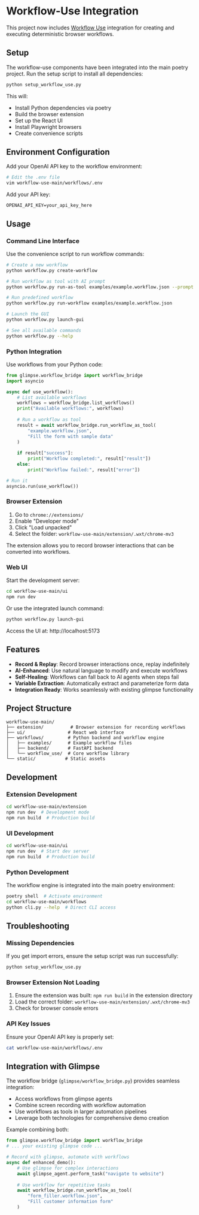 # Workflow-Use Integration

This project now includes [Workflow Use](https://github.com/browser-use/workflow-use) integration for creating and executing deterministic browser workflows.

## Setup

The workflow-use components have been integrated into the main poetry project. Run the setup script to install all dependencies:

```bash
python setup_workflow_use.py
```

This will:
- Install Python dependencies via poetry
- Build the browser extension
- Set up the React UI
- Install Playwright browsers
- Create convenience scripts

## Environment Configuration

Add your OpenAI API key to the workflow environment:

```bash
# Edit the .env file
vim workflow-use-main/workflows/.env
```

Add your API key:
```
OPENAI_API_KEY=your_api_key_here
```

## Usage

### Command Line Interface

Use the convenience script to run workflow commands:

```bash
# Create a new workflow
python workflow.py create-workflow

# Run workflow as tool with AI prompt
python workflow.py run-as-tool examples/example.workflow.json --prompt "fill the form with example data"

# Run predefined workflow
python workflow.py run-workflow examples/example.workflow.json

# Launch the GUI
python workflow.py launch-gui

# See all available commands
python workflow.py --help
```

### Python Integration

Use workflows from your Python code:

```python
from glimpse.workflow_bridge import workflow_bridge
import asyncio

async def use_workflow():
    # List available workflows
    workflows = workflow_bridge.list_workflows()
    print("Available workflows:", workflows)
    
    # Run a workflow as tool
    result = await workflow_bridge.run_workflow_as_tool(
        "example.workflow.json",
        "Fill the form with sample data"
    )
    
    if result["success"]:
        print("Workflow completed:", result["result"])
    else:
        print("Workflow failed:", result["error"])

# Run it
asyncio.run(use_workflow())
```

### Browser Extension

1. Go to `chrome://extensions/`
2. Enable "Developer mode"
3. Click "Load unpacked"
4. Select the folder: `workflow-use-main/extension/.wxt/chrome-mv3`

The extension allows you to record browser interactions that can be converted into workflows.

### Web UI

Start the development server:

```bash
cd workflow-use-main/ui
npm run dev
```

Or use the integrated launch command:

```bash
python workflow.py launch-gui
```

Access the UI at: http://localhost:5173

## Features

- **Record & Replay**: Record browser interactions once, replay indefinitely
- **AI-Enhanced**: Use natural language to modify and execute workflows
- **Self-Healing**: Workflows can fall back to AI agents when steps fail
- **Variable Extraction**: Automatically extract and parameterize form data
- **Integration Ready**: Works seamlessly with existing glimpse functionality

## Project Structure

```
workflow-use-main/
├── extension/          # Browser extension for recording workflows
├── ui/                # React web interface
├── workflows/         # Python backend and workflow engine
│   ├── examples/      # Example workflow files
│   ├── backend/       # FastAPI backend
│   └── workflow_use/  # Core workflow library
└── static/           # Static assets
```

## Development

### Extension Development

```bash
cd workflow-use-main/extension
npm run dev  # Development mode
npm run build  # Production build
```

### UI Development

```bash
cd workflow-use-main/ui
npm run dev  # Start dev server
npm run build  # Production build
```

### Python Development

The workflow engine is integrated into the main poetry environment:

```bash
poetry shell  # Activate environment
cd workflow-use-main/workflows
python cli.py --help  # Direct CLI access
```

## Troubleshooting

### Missing Dependencies

If you get import errors, ensure the setup script was run successfully:

```bash
python setup_workflow_use.py
```

### Browser Extension Not Loading

1. Ensure the extension was built: `npm run build` in the extension directory
2. Load the correct folder: `workflow-use-main/extension/.wxt/chrome-mv3`
3. Check for browser console errors

### API Key Issues

Ensure your OpenAI API key is properly set:

```bash
cat workflow-use-main/workflows/.env
```

## Integration with Glimpse

The workflow bridge (`glimpse/workflow_bridge.py`) provides seamless integration:

- Access workflows from glimpse agents
- Combine screen recording with workflow automation
- Use workflows as tools in larger automation pipelines
- Leverage both technologies for comprehensive demo creation

Example combining both:

```python
from glimpse.workflow_bridge import workflow_bridge
# ... your existing glimpse code ...

# Record with glimpse, automate with workflows
async def enhanced_demo():
    # Use glimpse for complex interactions
    await glimpse_agent.perform_task("navigate to website")
    
    # Use workflow for repetitive tasks
    await workflow_bridge.run_workflow_as_tool(
        "form_filler.workflow.json",
        "Fill customer information form"
    )
``` 